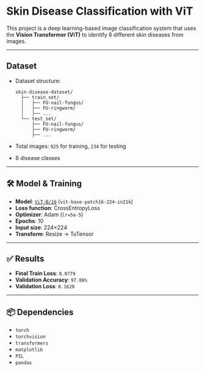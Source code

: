 
#  Skin Disease Classification with ViT

This project is a deep learning-based image classification system that uses the **Vision Transformer (ViT)** to identify 8 different skin diseases from images.

---

##  Dataset

* Dataset structure:

  ```
  skin-disease-dataset/
    ├── train_set/
    │   ├── FU-nail-fungus/
    │   ├── FU-ringworm/
    │   ├── ...
    └── test_set/
        ├── FU-nail-fungus/
        ├── FU-ringworm/
        ├── ...
  ```
* Total images: `925` for training, `234` for testing
* 8 disease classes

---

## 🛠 Model & Training

* **Model**: [`ViT-B/16`](https://huggingface.co/google/vit-base-patch16-224-in21k) (`vit-base-patch16-224-in21k`)
* **Loss function**: CrossEntropyLoss
* **Optimizer**: Adam (`lr=5e-5`)
* **Epochs**: 10
* **Input size**: 224×224
* **Transform**: Resize → ToTensor

---

## ✅ Results

* **Final Train Loss**: `0.0779`
* **Validation Accuracy**: `97.86%`
* **Validation Loss**: `0.1620`

---



## 📦 Dependencies

* `torch`
* `torchvision`
* `transformers`
* `matplotlib`
* `PIL`
* `pandas`


